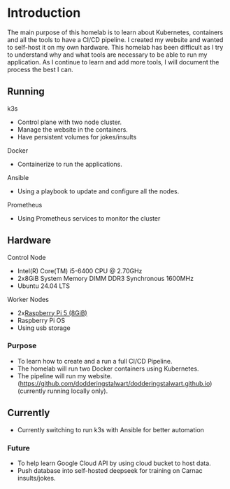 # Introduction<br>
The main purpose of this homelab is to learn about Kubernetes, containers and all the tools to have a CI/CD pipeline.  I created my website and wanted to self-host it on my own hardware.  This homelab has been difficult as I try to understand why and what tools are necessary to be able to run my application.  As I continue to learn and add more tools, I will document the process the best I can.<br>

## Running
k3s<br>
* Control plane with two node cluster.<br>
* Manage the website in the containers.<br>
* Have persistent volumes for jokes/insults<br>
  
Docker<br>
* Containerize to run the applications.
  
Ansible<br>
* Using a playbook to update and configure all the nodes.

Prometheus<br>
* Using Prometheus services to monitor the cluster

## Hardware
Control Node<br>
* Intel(R) Core(TM) i5-6400 CPU @ 2.70GHz<br>
* 2x8GiB System Memory DIMM DDR3 Synchronous 1600MHz<br>
* Ubuntu 24.04 LTS<br>

Worker Nodes<br>
* 2x[Raspberry Pi 5 (8GiB)](https://www.raspberrypi.com/products/raspberry-pi-5/)
* Raspberry Pi OS
* Using usb storage

### Purpose 
* To learn how to create and a run a full CI/CD Pipeline.<br>
* The homelab will run two Docker containers using Kubernetes.<br>
* The pipeline will run my website. (https://github.com/dodderingstalwart/dodderingstalwart.github.io) (currently running locally only).<br>

## Currently
* Currently switching to run k3s with Ansible for better automation 

### Future
* To help learn Google Cloud API by using cloud bucket to host data.<br>
* Push database into self-hosted deepseek for training on Carnac insults/jokes.<br> 
